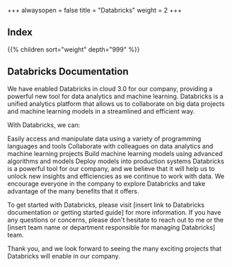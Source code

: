 +++
alwaysopen = false
title = "Databricks"
weight = 2
+++

## Index

{{% children sort="weight" depth="999"  %}}

## Databricks Documentation

We have enabled Databricks in cloud 3.0 for our company, providing a powerful new tool for data analytics and machine learning. Databricks is a unified analytics platform that allows us to collaborate on big data projects and machine learning models in a streamlined and efficient way.

With Databricks, we can:

Easily access and manipulate data using a variety of programming languages and tools
Collaborate with colleagues on data analytics and machine learning projects
Build machine learning models using advanced algorithms and models
Deploy models into production systems
Databricks is a powerful tool for our company, and we believe that it will help us to unlock new insights and efficiencies as we continue to work with data. We encourage everyone in the company to explore Databricks and take advantage of the many benefits that it offers.

To get started with Databricks, please visit [insert link to Databricks documentation or getting started guide] for more information. If you have any questions or concerns, please don't hesitate to reach out to me or the [insert team name or department responsible for managing Databricks] team.

Thank you, and we look forward to seeing the many exciting projects that Databricks will enable in our company.